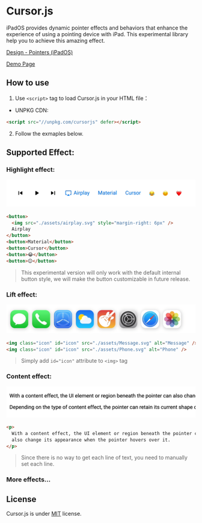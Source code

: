 # Cursor.js

iPadOS provides dynamic pointer effects and behaviors that enhance the experience of using a pointing device with iPad.
This experimental library help you to achieve this amazing effect.

[Design - Pointers (iPadOS)](https://developer.apple.com/design/human-interface-guidelines/ios/user-interaction/pointers/)

[Demo Page](https://github.com/matozz)

## How to use

1. Use `<script>` tag to load Cursor.js in your HTML file：

- UNPKG CDN:

```html
<script src="//unpkg.com/cursorjs" defer></script>
```
2. Follow the exmaples below.

## Supported Effect:


### Highlight effect:
![Highlight](.github/Highlight.gif)
```html
<button>
  <img src="./assets/airplay.svg" style="margin-right: 6px" />
  Airplay
</button>
<button>Material</button>
<button>Cursor</button>
<button>😂</button>
<button>😊</button>
```
> This experimental version will only work  with the default internal button style, we will make the button customizable in future release. 

### Lift effect:
![Lift](.github/Lift.gif)
```html
<img class="icon" id="icon" src="./assets/Message.svg" alt="Message" />
<img class="icon" id="icon" src="./assets/Phone.svg" alt="Phone" />
```
> Simply add `id="icon"` attribute to `<img>` tag 

### Content effect:
![Content](.github/Content.gif)
```html
<p>
  With a content effect, the UI element or region beneath the pointer can
  also change its appearance when the pointer hovers over it.
</p>
```
> Since there is no way to get each line of text, you need to manually set each line.


### More effects...

## License

Cursor.js is under [MIT](LICENSE) license.